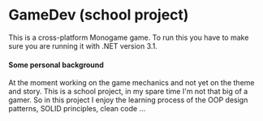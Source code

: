 # GameDev (school project)

This is a cross-platform Monogame game. To run this you have to make sure you are running it with .NET version 3.1.

#### Some personal background 

At the moment working on the game mechanics and not yet on the theme and story. This is a school project, in my spare time I'm not that big of a gamer. So in this project I enjoy the learning process of the OOP design patterns, SOLID principles, clean code ...
